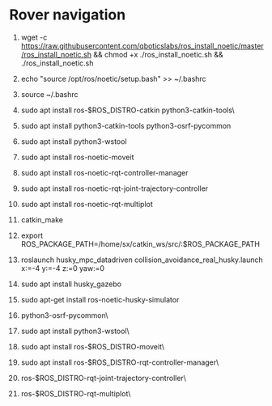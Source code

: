 # Rover navigation

1. wget -c https://raw.githubusercontent.com/qboticslabs/ros_install_noetic/master/ros_install_noetic.sh && chmod +x ./ros_install_noetic.sh && ./ros_install_noetic.sh

2. echo "source /opt/ros/noetic/setup.bash" >> ~/.bashrc

3. source ~/.bashrc

4. sudo apt install ros-$ROS_DISTRO-catkin python3-catkin-tools\

5. sudo apt install python3-catkin-tools python3-osrf-pycommon

6. sudo apt install python3-wstool

7. sudo apt install ros-noetic-moveit

8. sudo apt install ros-noetic-rqt-controller-manager

9. sudo apt install ros-noetic-rqt-joint-trajectory-controller

10. sudo apt install ros-noetic-rqt-multiplot

11. catkin_make

12. export ROS_PACKAGE_PATH=/home/sx/catkin_ws/src/:$ROS_PACKAGE_PATH

13. roslaunch  husky_mpc_datadriven  collision_avoidance_real_husky.launch x:=-4 y:=-4 z:=0 yaw:=0

14. sudo apt install husky_gazebo

15. sudo apt-get install ros-noetic-husky-simulator

16. python3-osrf-pycommon\

17. sudo apt install python3-wstool\

18. sudo apt install ros-$ROS_DISTRO-moveit\

19. sudo apt install ros-$ROS_DISTRO-rqt-controller-manager\

20. ros-$ROS_DISTRO-rqt-joint-trajectory-controller\

21. ros-$ROS_DISTRO-rqt-multiplot\

